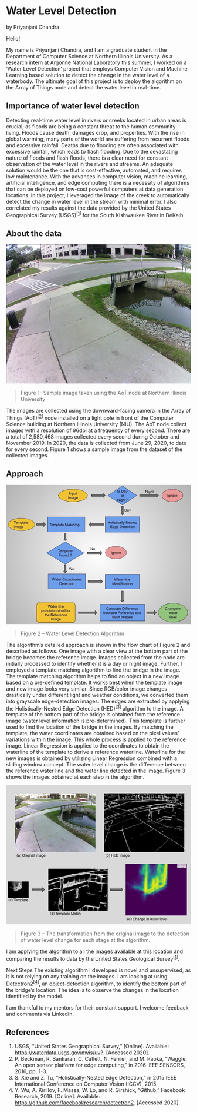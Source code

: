 # Water Level Detection

by Priyanjani Chandra

Hello!

My name is Priyanjani Chandra, and I am a graduate student in the Department of Computer Science at Northern Illinois University. As a research intern at Argonne National Laboratory this summer, I worked on a ‘Water Level Detection’ project that employs Computer Vision and Machine Learning based solution to detect the change in the water level of a waterbody. The ultimate goal of this project is to deploy the algorithm on the Array of Things node and detect the water level in real-time.

## Importance of water level detection
Detecting real-time water level in rivers or creeks located in urban areas is crucial, as floods are being a constant threat to the human community living. Floods cause death, damages crop, and properties. With the rise in global warming, many parts of the world are suffering from recurrent floods and excessive rainfall. Deaths due to flooding are often associated with excessive rainfall, which leads to flash flooding. Due to the devastating nature of floods and flash floods, there is a clear need for constant observation of the water level in the rivers and streams. An adequate solution would be the one that is cost-effective, automated, and requires low maintenance. With the advances in computer vision, machine learning, artificial intelligence, and edge computing there is a necessity of algorithms that can be deployed on low-cost powerful computers at data generation locations. In this project, I leveraged the image of the creek to automatically detect the change in water level in the stream with minimal error. I also correlated my results against the data provided by the United States Geographical Survey (USGS)<sup>[[1](#references)]</sup> for the South Kishwaukee River in DeKalb.

## About the data

![sample image](imgs/water-level-1.jpg)
> Figure 1- Sample image taken using the AoT node at Northern Illinois University

The images are collected using the downward-facing camera in the Array of Things (AoT)<sup>[[2](#references)]</sup> node installed on a light pole in front of the Computer Science building at Northern Illinois University (NIU).  The AoT node collect images with a resolution of 96dpi at a frequency of every second. There are a total of 2,580,468 images collected every second during October and November 2019. In 2020, the data is collected from June 29, 2020, to date for every second. Figure 1 shows a sample image from the dataset of the collected images.

## Approach

![water level detection](imgs/water-level-2.jpg)
> Figure 2 – Water Level Detection Algorithm

The algorithm’s detailed approach is shown in the flow chart of Figure 2 and described as follows. One image with a clear view at the bottom part of the bridge becomes the reference image. Images collected from the node are initially processed to identify whether it is a day or night image. Further, I employed a template matching algorithm to find the bridge in the image. The template matching algorithm helps to find an object in a new image based on a pre-defined template.  It works best when the template image and new image looks very similar. Since RGB/color image changes drastically under different light and weather conditions, we converted them into grayscale edge-detection images. The edges are extracted by applying the Holistically-Nested Edge Detection (HED)<sup>[[3](#references)]</sup> algorithm to the image. A template of the bottom part of the bridge is obtained from the reference image (water level information is pre-determined). This template is further used to find the location of the bridge in the images. By matching the template, the water coordinates are obtained based on the pixel values’ variations within the image. This whole process is applied to the reference image. Linear Regression is applied to the coordinates to obtain the waterline of the template to derive a reference waterline. Waterline for the new images is obtained by utilizing Linear Regression combined with a sliding window concept. The water level change is the difference between the reference water line and the water line detected in the image. Figure 3 shows the images obtained at each step in the algorithm.


![water level detection](imgs/water-level-3.jpg)
> Figure 3 – The transformation from the original image to the detection of water level change for each stage at the algorithm.

I am applying the algorithm to all the images available at this location and comparing the results to data by the United States Geological Survey<sup>[[1](#references)]</sup>.

Next Steps
The existing algorithm I developed is novel and unsupervised, as it is not relying on any training on the images. I am looking at using Detectron2<sup>[[4](#references)]</sup>, an object-detection algorithm, to identify the bottom part of the bridge’s location. The idea is to observe the changes in the location identified by the model.

I am thankful to my mentors for their constant support. I welcome feedback and comments via LinkedIn.

## References
1.	USGS, “United States Geographical Survey,” [Online]. Available: https://waterdata.usgs.gov/nwis/uv?. [Accessed 2020].
2.	P. Beckman, R. Sankaran, C. Catlett, N. Ferrier, and M. Papka, “Waggle: An open sensor platform for edge computing,” in 2016 IEEE SENSORS, 2016, pp. 1-3.
3.	S. Xie and Z. Tu, “Holistically-Nested Edge Detection,” in 2015 IEEE International Conference on Computer Vision (ICCV), 2015.
4.	Y. Wu, A. Kirillov, F. Massa, W. Lo, and R. Girshick, “Github,” Facebook Research, 2019. [Online]. Available: https://github.com/facebookresearch/detectron2. [Accessed 2020].
